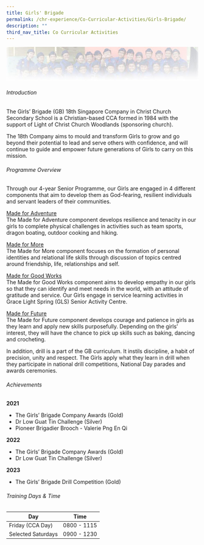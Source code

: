 ```yaml
---
title: Girls' Brigade
permalink: /chr-experience/Co-Curricular-Activities/Girls-Brigade/
description: ""
third_nav_title: Co Curricular Activities
---
```

![](/images/CCA/GB.jpg)

###### Introduction
The Girls’ Brigade (GB) 18th Singapore Company in Christ Church Secondary School is a Christian-based CCA formed in 1984 with the support of Light of Christ Church Woodlands (sponsoring church). 

The 18th Company aims to mould and transform Girls to grow and go beyond their potential to lead and serve others with confidence, and will continue to guide and empower future generations of Girls to carry on this mission. 


###### Programme Overview
Through our 4-year Senior Programme, our Girls are engaged in 4 different components that aim to develop them as God-fearing, resilient individuals and servant leaders of their communities.

<u>Made for Adventure</u><br>
The Made for Adventure component develops resilience and tenacity in our girls to complete physical challenges in activities such as team sports, dragon boating, outdoor cooking and hiking.
 
<u>Made for More</u><br>
The Made for More component focuses on the formation of personal identities and relational life skills through discussion of topics centred around friendship, life, relationships and self. 

<u>Made for Good Works</u><br>
The Made for Good Works component aims to develop empathy in our girls so that they can identify and meet needs in the world, with an attitude of gratitude and service. Our Girls engage in service learning activities in Grace Light Spring (GLS) Senior Activity Centre. 

<u>Made for Future</u><br>
The Made for Future component develops courage and patience in girls as they learn and apply new skills purposefully. Depending on the girls’ interest, they will have the chance to pick up skills such as baking, dancing and crocheting.  

In addition, drill is a part of the GB curriculum. It instils discipline, a habit of precision, unity and respect. The Girls apply what they learn in drill when they participate in national drill competitions, National Day parades and awards ceremonies.


###### Achievements
**2021** <br>
- The Girls’ Brigade Company Awards (Gold)
- Dr Low Guat Tin Challenge (Silver)
- Pioneer Brigadier Brooch - Valerie Png En Qi

**2022** <br>
- The Girls’ Brigade Company Awards (Gold)
- Dr Low Guat Tin Challenge (Silver)

**2023**
- The Girls’ Brigade Drill Competition (Gold)

###### Training Days &amp; Time

| Day| Time | 
| -------- | -------- | 
| Friday (CCA Day) | 0800 - 1115 |
|Selected Saturdays| 0900 - 1230 |